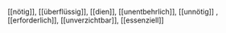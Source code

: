 [[nötig]], [[überflüssig]], [[dien]], [[unentbehrlich]], [[unnötig]]
, [[erforderlich]], [[unverzichtbar]], [[essenziell]]